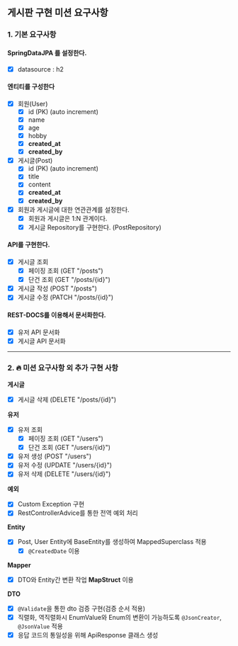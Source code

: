 ## 게시판 구현 미션 요구사항

### 1. 기본 요구사항

#### **SpringDataJPA 를 설정한다.**

- [x] datasource : h2

#### **엔티티를 구성한다**

- [x] 회원(User)
    - [x] id (PK) (auto increment)
    - [x] name
    - [x] age
    - [x] hobby
    - [x] **created_at**
    - [x] **created_by**
- [x] 게시글(Post)
    - [x] id (PK) (auto increment)
    - [x] title
    - [x] content
    - [x] **created_at**
    - [x] **created_by**
- [x] 회원과 게시글에 대한 연관관계를 설정한다.
    - [x] 회원과 게시글은 1:N 관계이다.
    - [x] 게시글 Repository를 구현한다. (PostRepository)

#### **API를 구현한다.**

- [x] 게시글 조회
    - [x] 페이징 조회 (GET "/posts")
    - [x] 단건 조회 (GET "/posts/{id}")
- [x] 게시글 작성 (POST "/posts")
- [x] 게시글 수정 (PATCH "/posts/{id}")

#### REST-DOCS를 이용해서 문서화한다.

- [x] 유저 API 문서화
- [x] 게시글 API 문서화

<hr>

### 2. 🔥 미션 요구사항 외 추가 구현 사항

**게시글**

- [x] 게시글 삭제 (DELETE "/posts/{id}")

**유저**

- [x] 유저 조회
    - [x] 페이징 조회 (GET "/users")
    - [x] 단건 조회 (GET "/users/{id}")
- [x] 유저 생성 (POST "/users")
- [x] 유저 수정 (UPDATE "/users/{id}")
- [x] 유저 삭제 (DELETE "/users/{id}")

**예외**

- [x] Custom Exception 구현
- [x] RestControllerAdvice를 통한 전역 예외 처리

**Entity**

- [x] Post, User Entity에 BaseEntity를 생성하여 MappedSuperclass 적용
    - [x] `@CreatedDate` 이용

**Mapper**

- [x] DTO와 Entity간 변환 작업 **MapStruct** 이용

**DTO**

- [x] `@Validate`을 통한 dto 검증 구현(검증 순서 적용)
- [x] 직렬화, 역직렬화시 EnumValue와 Enum의 변환이 가능하도록 `@JsonCreator`, `@JsonValue` 적용
- [x] 응답 코드의 통일성을 위해 ApiResponse 클래스 생성
